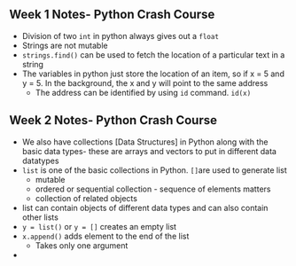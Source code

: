 
## Week 1 Notes- Python Crash Course

* Division of two `int` in python always gives out a `float `
* Strings are not mutable 
* `strings.find()` can be used to fetch the location of a particular text in a string
* The variables in python just store the location of an item,  so if x = 5 and y = 5. In the background, the x and y will point to the same address
	* The address can be identified by using `id` command. `id(x)`

## Week 2 Notes- Python Crash Course

* We also have collections [Data Structures] in Python along with the basic data types- these are arrays and vectors to put in different data datatypes
* `list` is one of the basic collections in Python. `[]`are used to generate list 
	* mutable
	* ordered or sequential collection - sequence of elements matters
	* collection of related objects
* list can contain objects of different data types and can also contain other lists
* `y = list()` or `y = []` creates an empty list 
* `x.append()` adds element to the end of the list 
	* Takes only one argument
* 

<!--stackedit_data:
eyJoaXN0b3J5IjpbMTU1OTY3MzMxNyw5MDE0NTU3MjksLTUxMD
U4Nzk3MywtMTM4NzM1NDU5NywtOTU4MjI0MjM5LDE5NzQ3NjEw
MDYsMTg2MzIwMjE5NywtMTA1ODMyMTA1N119
-->